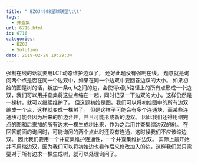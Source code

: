 ```yaml
---
title: " BZOJ4998星球联盟\t\t"
tags:
  - 并查集
url: 6716.html
id: 6716
categories:
  - BZOJ
  - Solution
date: 2019-02-28 19:29:34
---
```


强制在线的话就要用LCT动态维护边双了， 还好此题没有强制在线。 题意就是询问两个点是否在同一个边双中，如果在同一个边双中要回答边双的大小。 如果初始的图是树的话，新加一条$a,b$之间的边，会使得$a$到$b$路径上的所有点形成一个边双，我们可以用并查集将这些点缩在一起，同时记录一下边双的大小。这样仍然是一棵树，就可以继续维护了。 但这题初始是图。我们可以将初始图中的所有边双缩成一个点，这样就变成一棵树了。 但是这样子可能会有多个连通块，而某些连通块可能会因为后来的加边合并，并且可能形成新的边双。 因此我们还得用缩完点的图和后来加的所有边求一棵生成树出来，作为之后用并查集缩边双的树。 在回答前面的询问时，可能询问的两个点此时还没有连通，这时候我们不应该缩边双。 因此我们要用一个并查集维护连通性，一个并查集维护边双。 实际上最开始并不用缩边双，因为我们可以将初始边也看作后来修改加入的边，这样我们就只需要对于所有边求一棵生成树，就可以处理询问了。